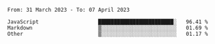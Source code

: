 <!--START_SECTION:waka-->

```text
From: 31 March 2023 - To: 07 April 2023

JavaScript                   ████████████████████████░   96.41 %
Markdown                     ▒░░░░░░░░░░░░░░░░░░░░░░░░   01.69 %
Other                        ▒░░░░░░░░░░░░░░░░░░░░░░░░   01.17 %
```

<!--END_SECTION:waka-->
